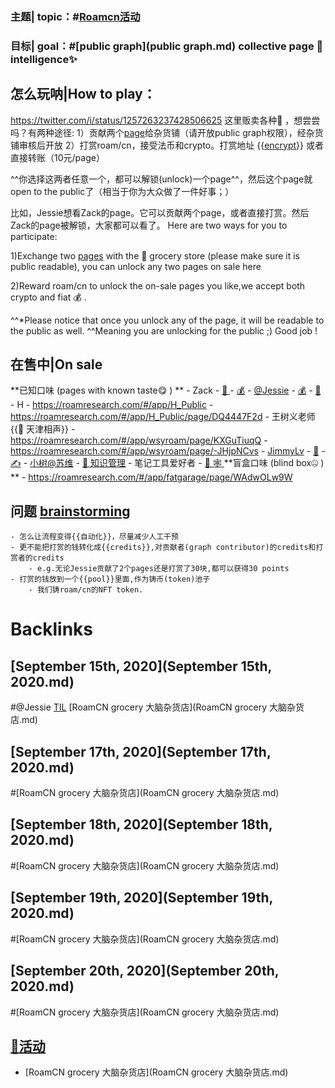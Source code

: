 ### 主题| topic：#[Roamcn活动](Roamcn活动.md)
### 目标| goal：#[public graph](public graph.md) collective page 📜 intelligence✨

## 怎么玩呐|How to play：
https://twitter.com/i/status/1257263237428506625
这里贩卖各种🧠 ，想尝尝吗？有两种途径:
1）贡献两个[page](page.md)给杂货铺（请开放public graph权限），经杂货铺审核后开放
2）打赏roam/cn，接受法币和crypto。打赏地址 {{[encrypt](encrypt.md)}} 或者直接转账（10元/page）

^^你选择这两者任意一个，都可以解锁(unlock)一个page^^，然后这个page就open to the public了（相当于你为大众做了一件好事；）

比如，Jessie想看Zack的page。它可以贡献两个page，或者直接打赏。然后Zack的page被解锁，大家都可以看了。
Here are two ways for you to participate:

1)Exchange two [pages](pages.md) with the 🧠  grocery store (please make sure it is public readable), you can unlock any two pages on sale here

2)Reward roam/cn to unlock the on-sale pages you like,we accept both crypto and fiat 💰 .

^^*Please notice that once you unlock any of the page, it will be readable to the public as well. ^^Meaning you are unlocking for the public ;) Good job !  
## 在售中|On sale
**已知口味 (pages with known taste😋 ) **
    - Zack
        - [👀 ](https://roamresearch.com/#/app/trade/page/oUCDWaP07)
        - [💰](https://roamresearch.com/#/app/trade/page/X427Qe7CR)
    - [@Jessie](@Jessie.md)
        - [💰](https://roamresearch.com/#/app/fatgarage/page/nRX38BAna)
        - [👀](https://roamresearch.com/#/app/fatgarage/page/p0Xi2voI6)
    - H 
        - https://roamresearch.com/#/app/H_Public
        - https://roamresearch.com/#/app/H_Public/page/DQ4447F2d
    - 王树义老师 {{🥢 天津相声}}
        - https://roamresearch.com/#/app/wsyroam/page/KXGuTiuqQ
        - https://roamresearch.com/#/app/wsyroam/page/-JHjpNCvs
    - [JimmyLv](JimmyLv.md)
        - [👾](https://roamresearch.com/#/app/Note-Tasking/page/I_Mcf1bwn)
        - [✍️](https://roamresearch.com/#/app/Note-Tasking/page/vf_GUlwVk)
    - [小树](小树.md)[@苏维](@苏维.md)
        - [🐶  知识管理](https://roamresearch.com/#/app/wisedom/page/g0i58SPz-)
    - 笔记工具爱好者
        - [🧠 🕸️ ](https://roamresearch.com/#/app/betatest/page/swYRI_E8Q)
**盲盒口味 (blind box🤐 ) **
    - https://roamresearch.com/#/app/fatgarage/page/WAdwOLw9W

## 问题 [brainstorming](brainstorming.md)
    - 怎么让流程变得{{自动化}}，尽量减少人工干预
    - 更不能把打赏的钱转化成{{credits}},对贡献者(graph contributor)的credits和打赏者的credits
        - e.g.无论Jessie贡献了2个pages还是打赏了30块,都可以获得30 points
    - 打赏的钱放到一个{{pool}}里面,作为铸币(token)池子
        - 我们铸roam/cn的NFT token. 

# Backlinks
## [September 15th, 2020](September 15th, 2020.md)

#@Jessie [TIL](TIL.md) [RoamCN grocery 大脑杂货店](RoamCN grocery 大脑杂货店.md)

## [September 17th, 2020](September 17th, 2020.md)

#[RoamCN grocery 大脑杂货店](RoamCN grocery 大脑杂货店.md)

## [September 18th, 2020](September 18th, 2020.md)

#[RoamCN grocery 大脑杂货店](RoamCN grocery 大脑杂货店.md)

## [September 19th, 2020](September 19th, 2020.md)

#[RoamCN grocery 大脑杂货店](RoamCN grocery 大脑杂货店.md)

## [September 20th, 2020](September 20th, 2020.md)

#[RoamCN grocery 大脑杂货店](RoamCN grocery 大脑杂货店.md)

## [🎃活动](🎃活动.md)
- [RoamCN grocery 大脑杂货店](RoamCN grocery 大脑杂货店.md)

